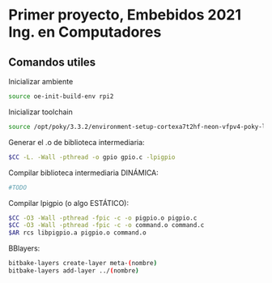 # Primer proyecto, Embebidos 2021 Ing. en Computadores

## Comandos utiles

Inicializar ambiente
```bash
source oe-init-build-env rpi2
```

Inicializar toolchain
```bash
source /opt/poky/3.3.2/environment-setup-cortexa7t2hf-neon-vfpv4-poky-linux-gnueabi
```

Generar el .o de biblioteca intermediaria:

```bash
$CC -L. -Wall -pthread -o gpio gpio.c -lpigpio
```

Compilar biblioteca intermediaria DINÁMICA:
```bash
#TODO
```

Compilar lpigpio (o algo ESTÁTICO):

```bash
$CC -O3 -Wall -pthread -fpic -c -o pigpio.o pigpio.c
$CC -O3 -Wall -pthread -fpic -c -o command.o command.c
$AR rcs libpigpio.a pigpio.o command.o
```


BBlayers:
```bash
bitbake-layers create-layer meta-(nombre)
bitbake-layers add-layer ../(nombre)
```
